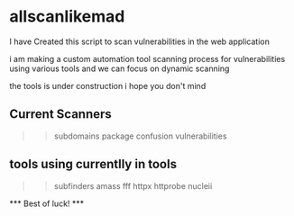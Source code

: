 # allscanlikemad

I have Created this script to scan vulnerabilities in the web application 

i am making a custom automation tool scanning process for vulnerabilities using various tools and we can focus on dynamic scanning

the tools is under construction i hope you don't mind 

## Current Scanners
>> subdomains
>> package confusion vulnerabilities


## tools using currentlly in tools 
>> subfinders
>> amass
>> fff
>> httpx
>> httprobe
>> nucleii


*** Best of luck! ***